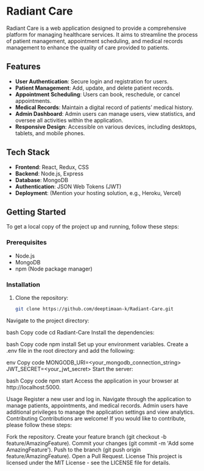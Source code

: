 # Radiant Care

Radiant Care is a web application designed to provide a comprehensive platform for managing healthcare services. It aims to streamline the process of patient management, appointment scheduling, and medical records management to enhance the quality of care provided to patients.

## Features

- **User Authentication**: Secure login and registration for users.
- **Patient Management**: Add, update, and delete patient records.
- **Appointment Scheduling**: Users can book, reschedule, or cancel appointments.
- **Medical Records**: Maintain a digital record of patients’ medical history.
- **Admin Dashboard**: Admin users can manage users, view statistics, and oversee all activities within the application.
- **Responsive Design**: Accessible on various devices, including desktops, tablets, and mobile phones.

## Tech Stack

- **Frontend**: React, Redux, CSS
- **Backend**: Node.js, Express
- **Database**: MongoDB
- **Authentication**: JSON Web Tokens (JWT)
- **Deployment**: (Mention your hosting solution, e.g., Heroku, Vercel)

## Getting Started

To get a local copy of the project up and running, follow these steps:

### Prerequisites

- Node.js
- MongoDB
- npm (Node package manager)

### Installation

1. Clone the repository:

   ```bash
   git clone https://github.com/deeptimaan-k/Radiant-Care.git
Navigate to the project directory:

bash
Copy code
cd Radiant-Care
Install the dependencies:

bash
Copy code
npm install
Set up your environment variables. Create a .env file in the root directory and add the following:

env
Copy code
MONGODB_URI=<your_mongodb_connection_string>
JWT_SECRET=<your_jwt_secret>
Start the server:

bash
Copy code
npm start
Access the application in your browser at http://localhost:5000.

Usage
Register a new user and log in.
Navigate through the application to manage patients, appointments, and medical records.
Admin users have additional privileges to manage the application settings and view analytics.
Contributing
Contributions are welcome! If you would like to contribute, please follow these steps:

Fork the repository.
Create your feature branch (git checkout -b feature/AmazingFeature).
Commit your changes (git commit -m 'Add some AmazingFeature').
Push to the branch (git push origin feature/AmazingFeature).
Open a Pull Request.
License
This project is licensed under the MIT License - see the LICENSE file for details.




